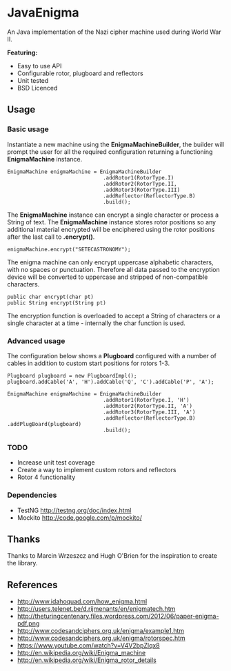 # JavaEnigma

An Java implementation of the Nazi cipher machine used during World War II.

__Featuring:__
+ Easy to use API
+ Configurable rotor, plugboard and reflectors
+ Unit tested
+ BSD Licenced

## Usage
### Basic usage
Instantiate a new machine using the __EnigmaMachineBuilder__, the builder will
prompt the user for all the required configuration returning a functioning
__EnigmaMachine__ instance.

    EnigmaMachine enigmaMachine = EnigmaMachineBuilder
                                   .addRotor1(RotorType.I)
                                   .addRotor2(RotorType.II,
                                   .addRotor3(RotorType.III)
                                   .addReflector(ReflectorType.B)
                                   .build();

The __EnigmaMachine__ instance can encrypt a single character or process a String
of text. The __EnigmaMachine__ instance stores rotor positions so any additional
material encrypted will be enciphered using the rotor positions after the last
call to __.encrypt()__.

    enigmaMachine.encrypt("SETECASTRONOMY");

The enigma machine can only encrypt uppercase alphabetic characters, with no
spaces or punctuation. Therefore all data passed to the encryption device will
be converted to uppercase and stripped of non-compatible characters.

    public char encrypt(char pt)
    public String encrypt(String pt)

The encryption function is overloaded to accept a String of characters or a
single character at a time - internally the char function is used.

### Advanced usage
The configuration below shows a __Plugboard__ configured with a number of
cables in addition to custom start positions for rotors 1-3.

    Plugboard plugboard = new PlugboardImpl();
    plugboard.addCable('A', 'H').addCable('Q', 'C').addCable('P', 'A');

    EnigmaMachine enigmaMachine = EnigmaMachineBuilder
                                   .addRotor1(RotorType.I, 'H')
                                   .addRotor2(RotorType.II, 'A')
                                   .addRotor3(RotorType.III, 'A')
                                   .addReflector(ReflectorType.B)                                                                                                                                                                       .addPlugBoard(plugboard)
                                   .build();


<!---### Custom rotors --->

### TODO
+ Increase unit test coverage
+ Create a way to implement custom rotors and reflectors
+ Rotor 4 functionality

### Dependencies
+ TestNG http://testng.org/doc/index.html
+ Mockito http://code.google.com/p/mockito/


## Thanks
Thanks to Marcin Wrzeszcz and Hugh O'Brien for the inspiration to create the
library.

## References
+ http://www.idahoquad.com/how_enigma.html
+ http://users.telenet.be/d.rijmenants/en/enigmatech.htm
+ http://theturingcentenary.files.wordpress.com/2012/06/paper-enigma-pdf.png
+ http://www.codesandciphers.org.uk/enigma/example1.htm
+ http://www.codesandciphers.org.uk/enigma/rotorspec.htm
+ https://www.youtube.com/watch?v=V4V2bpZlqx8
+ http://en.wikipedia.org/wiki/Enigma_machine
+ http://en.wikipedia.org/wiki/Enigma_rotor_details
